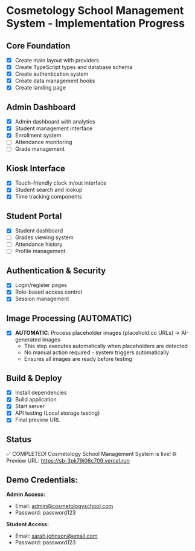 # Cosmetology School Management System - Implementation Progress

## Core Foundation
- [x] Create main layout with providers
- [x] Create TypeScript types and database schema
- [x] Create authentication system
- [x] Create data management hooks
- [x] Create landing page

## Admin Dashboard
- [x] Admin dashboard with analytics
- [x] Student management interface
- [x] Enrollment system
- [ ] Attendance monitoring
- [ ] Grade management

## Kiosk Interface
- [x] Touch-friendly clock in/out interface
- [x] Student search and lookup
- [x] Time tracking components

## Student Portal
- [x] Student dashboard
- [ ] Grades viewing system
- [ ] Attendance history
- [ ] Profile management

## Authentication & Security
- [x] Login/register pages
- [x] Role-based access control
- [x] Session management

## Image Processing (AUTOMATIC)
- [x] **AUTOMATIC**: Process placeholder images (placehold.co URLs) → AI-generated images
  - This step executes automatically when placeholders are detected
  - No manual action required - system triggers automatically
  - Ensures all images are ready before testing

## Build & Deploy
- [x] Install dependencies
- [x] Build application
- [x] Start server
- [x] API testing (Local storage testing)
- [x] Final preview URL

## Status
✅ COMPLETED! Cosmetology School Management System is live!
🌐 Preview URL: https://sb-3pk79i06c709.vercel.run

## Demo Credentials:
**Admin Access:**
- Email: admin@cosmetologyschool.com
- Password: password123

**Student Access:**
- Email: sarah.johnson@email.com
- Password: password123